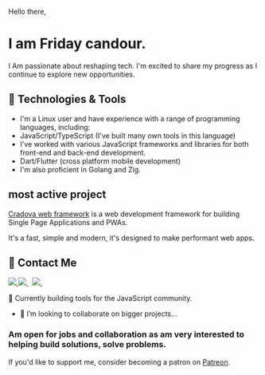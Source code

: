 Hello there,

# I am Friday candour.

I Am passionate about reshaping tech.
I'm excited to share my progress as I continue to explore new opportunities.


## 🔧 Technologies & Tools

  - I'm a Linux user and have experience with a range of programming languages, including:
  - JavaScript/TypeScript (I've built many own tools in this language)
  - I've worked with various JavaScript frameworks and libraries for both front-end and back-end development.
  - Dart/Flutter (cross platform mobile development)
  - I'm also proficient in Golang and Zig.


## most active project

 [Cradova web framework](https://github.com/fridaycandour/cradova) is a web development framework for building Single Page Applications and PWAs.
 
 It's a fast, simple and modern, it's designed to make performant web apps.

## 🤝 Contact Me
 

<a href="https://www.twitter.com/fridaycandour" alt="Follow Me on Twitter"> 
    <img src="https://img.shields.io/badge/twitter-%231DA1F2.svg?&style=for-the-badge&logo=twitter&logoColor=white" />
</a>
<a href="https://www.linkedin.com/in/uiedbook" alt="Connect on LinkedIn"> 
  <img src="https://img.shields.io/badge/linkedin-%230077B5.svg?&style=for-the-badge&logo=linkedin&logoColor=white" />
</a>&nbsp;
<a href="mailto:fridaycandours@gmail.com">
  <img src="https://img.shields.io/badge/email me-%23D14836.svg?&style=for-the-badge&logo=gmail&logoColor=white" />
</a>&nbsp;&nbsp;


<!-- links to your social media accounts -->

[1]: https://mobile.twitter.com/fridaycandour
[2]: https://github.com/fridaycandour
[3]: https://www.linkedin.com/in/friday-candour-8a18011a5


 🔭 Currently building tools for the JavaScript community.
 
- 👯 I’m looking to collaborate on bigger projects...

### Am open for jobs and collaboration as am very interested to helping build solutions, solve problems.

If you'd like to support me, consider becoming a patron on [Patreon](https://www.patreon.com/Fridaycandour). 

